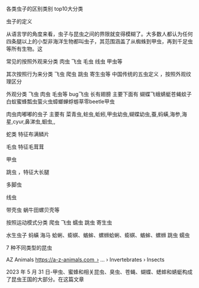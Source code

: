 各类虫子的区别类别 top10大分类



虫子的定义


从语言学的角度来看，虫子与昆虫之间的界限就变得模糊了。大多数人都认为任何四条腿以上的小型非海洋生物都叫虫子，其范围涵盖了从蜘蛛到甲虫，再到千足虫等所有生物。这

常见的按照外观来分类 肉虫 飞虫 毛虫 线虫 甲虫等


其次按照行为来分类 飞虫 爬虫 跳虫 寄生虫等
中国传统的五虫定义 ，按照外观纹理区分

外观分类 飞虫 肉虫 毛虫等
bug飞虫  长有翅膀
主要下面有 蝴蝶飞蛾蜻蜓苍蝇蚊子白蚁蜜蜂瓢虫萤火虫蟑螂蝉蜉蝣草零beetle甲虫

肉虫肉嘟嘟的虫子
主要有 菜青虫,蛀虫,蚯蚓,甲虫幼虫,蝴蝶幼虫,蚕,蚂蟥,海参,海星,cyur,鼻涕虫,蛔虫,,

蛇类 特征布满鳞片

毛虫 特征毛茸茸



甲虫


跳虫 ，特征大长腿


多脚虫


线虫


带壳虫 蜗牛田螺贝壳等







按照运动模式分类 爬虫 飞虫 蠕虫 跳虫
寄生虫  


   水生虫子 蚂蟥  海马
蛤蜊、蟛蜞、蝤蛑、螺蛳蛤蜊、蟛蜞、蝤蛑、螺蛳
跳虫 
蠕虫

 

7 种不同类型的昆虫

AZ Animals
https://a-z-animals.com › ... › Invertebrates › Insects




2023 年 5 月 31 日-甲虫、蜜蜂和相关昆虫、臭虫、苍蝇、蝴蝶、蟋蟀和蜻蜓构成了昆虫王国的大部分。在这篇文章

